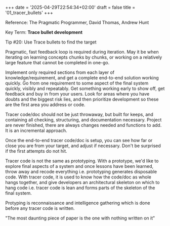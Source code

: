 +++
date = '2025-04-29T22:54:34+02:00'
draft = false
title = '01_tracer_bullets'
+++

Reference: The Pragmatic Programmer, David Thomas, Andrew Hunt

Key Term: **Trace bullet development**

Tip #20: Use Trace bullets to find the target

Pragmatic, fast feedback loop is required during iteration. May it be when iterating on learning concepts chunks
by chunks, or working on a relatively large feature that cannot be completed in one-go.

Implement only required sections from each layer of knowledge/requirement, and get a complete end-to-end solution
working quickly.
Go from one requirement to some aspect of the final system quickly, visibly and repeatably. Get something working
early to show off, get feedback and buy in from your users.
Look for areas where you have doubts and the biggest risk lies, and then prioritize development so these are the first
area you address or code.

Tracer code/doc should not be just throwaway, but built for keeps, and containing all checking, structuring,
and documentation necessary. Project are never finished, there are always changes needed and functions to add. It
is an incremental approach.

Once the end-to-end tracer code/doc is setup, you can see how far or close you are from your target, and adjust
if necessary. Don't be surprised if the first attempts do not hit.

Tracer code is not the same as prototyping. With a prototype, we'd like to explore final aspects of a system and once
lessons have been learned, throw away and recode everything i.e. prototyping generates disposable code. With tracer
code, it is used to know how the code/doc as whole hangs together, and give developers an architectural skeleton on
which to hang code i.e. tracer code is lean and forms parts of the skeleton of the final system.

Protyping is reconnaissance and intelligence gathering which is done before any tracer code is written.

"The most daunting piece of paper is the one with nothing written on it"

